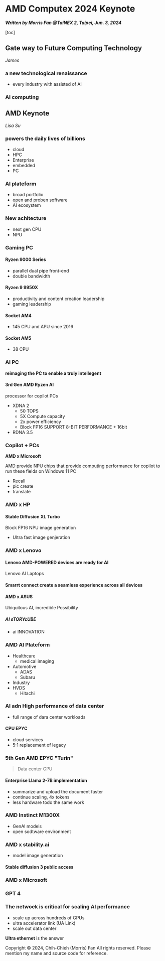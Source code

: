 # AMD Computex 2024 Keynote

***Written by Morris Fan @TaiNEX 2, Taipei, Jun. 3, 2024***

[toc]

## Gate way to Future Computing Technology
*James*

### a new technological renaissance
- every industry with assisted of AI 

### AI computing

## AMD Keynote
*Lisa Su*

### powers the daily lives of billions
- cloud
- HPC
- Enterprise
- embedded
- PC

### AI plateform
- broad portfolio
- open and proben software
- AI ecosystem

### New achitecture
- next gen CPU
- NPU

### Gaming PC 
#### Ryzen 9000 Series
- parallel dual pipe front-end 
- double bandwidth

#### Ryzen 9 9950X
- productivity and content creation leadership
- gaming leadership

#### Socket AM4
- 145 CPU and APU since 2016

#### Socket AM5
- 38 CPU 

### AI PC
**reimaging the PC to enable a truly intellegent**

#### 3rd Gen AMD Ryzen AI
processor for copilot PCs

- XDNA 2
    - 50 TOPS
    - 5X Compute capacity
    - 2x power efficiency
    - Block FP16 SUPPORT 8-BIT PERFORMANCE + 16bit 
- RDNA 3.5

### Copilot + PCs
**AMD x Microsoft**

AMD provide NPU chips that provide computing performance for copilot to run these fields on Windows 11 PC

- Recall 
- pic create
- translate

### AMD x HP
#### Stable Diffusion XL Turbo
Block FP16 NPU image generation
- Ultra fast image genjeration

### AMD x Lenovo
#### Lenovo AMD-POWERED devices are ready for AI

Lenovo AI Laptops
#### Smarrt connect create a seamless experience across all devices

#### AMD x ASUS
Ubiquitous AI, incredible Possibility
##### AI sTORYcUBE
- ai INNOVATION

### AMD AI Plateform
- Healthcare
    - medical imaging
- Automotive
    - ADAS
    - Subaru
- Industry
- HVDS
    - Hitachi

### AI adn High performance of data center
- full range of dara center workloads

#### CPU EPYC
- cloud services
- 5:1 replacement of legacy

### 5th Gen AMD EPYC "Turin"
> Data center GPU
#### Enterprise LIama 2-7B implementation
- summarize and upload the document faster
- continue scaling, 4x tokens
- less hardware todo the same work

### AMD Instinct M1300X
- GenAI models
- open sodtware environment 

### AMD x stability.ai
- model image generation

#### Stable diffusion 3 public access


### AMD x Microsoft

### GPT 4
### The netwoek is critical for scaling AI performance
- scale up across hundreds of GPUs 
- ultra accelerator link (UA Link)
- scale out data center

**Ultra ethernet** is the answer 


Copyright © 2024, Chih-Chieh (Morris) Fan
All rights reserved. Please mention my name and source code for reference. 